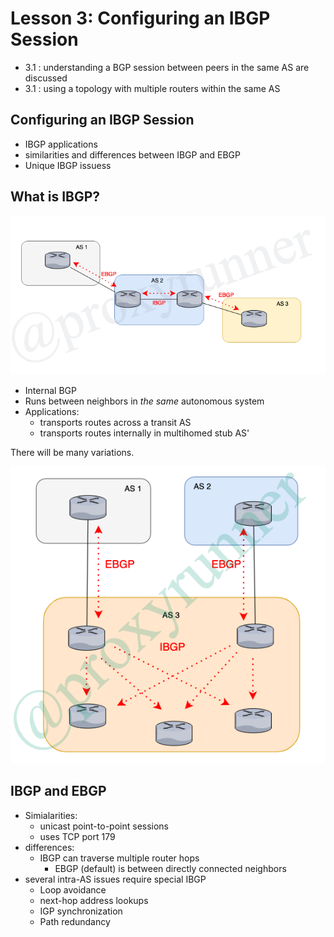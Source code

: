 # Lesson 3: Configuring an IBGP Session

 * 3.1 : understanding a BGP session between peers in the same AS are discussed
 * 3.1 : using a topology with multiple routers within the same AS

 ## Configuring an IBGP Session

 * IBGP applications
 * similarities and differences between IBGP and EBGP
 * Unique IBGP issuess

 ## What is IBGP?

![IBGP-EBGP Example](../../../img/ebgp-ibgp.png)

 * Internal BGP
 * Runs between neighbors in _the same_ autonomous system
 * Applications:
    + transports routes across a transit AS
    + transports routes internally in multihomed stub AS'

There will be many variations.

![IBGP-EBGP Example 2](../../../img/ebgp-ibgp1.png)

## IBGP and EBGP

* Simialarities:
    + unicast point-to-point sessions
    + uses TCP port 179
* differences:
    + IBGP can traverse multiple router hops
        - EBGP (default) is between directly connected neighbors
* several intra-AS issues require special IBGP
    + Loop avoidance
    + next-hop address lookups
    + IGP synchronization
    +  Path redundancy
